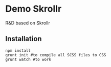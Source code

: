 # Demo Skrollr

R&D based on Skrollr

## Installation

```
npm install
grunt init #to compile all SCSS files to CSS
grunt watch #to work

```